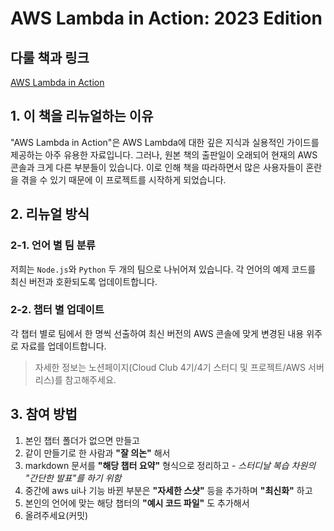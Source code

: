 # AWS Lambda in Action: 2023 Edition

## 다룰 책과 링크

[AWS Lambda in Action](https://www.yes24.com/Product/Goods/57735827)

## 1. 이 책을 리뉴얼하는 이유

"AWS Lambda in Action"은 AWS Lambda에 대한 깊은 지식과 실용적인 가이드를 제공하는 아주 유용한 자료입니다. 그러나, 원본 책의 출판일이 오래되어 현재의 AWS 콘솔과 크게 다른 부분들이 있습니다. 이로 인해 책을 따라하면서 많은 사용자들이 혼란을 겪을 수 있기 때문에 이 프로젝트를 시작하게 되었습니다.

## 2. 리뉴얼 방식

### 2-1. 언어 별 팀 분류

저희는 `Node.js`와 `Python` 두 개의 팀으로 나뉘어져 있습니다. 각 언어의 예제 코드를 최신 버전과 호환되도록 업데이트합니다.

### 2-2. 챕터 별 업데이트

각 챕터 별로 팀에서 한 명씩 선출하여 최신 버전의 AWS 콘솔에 맞게 변경된 내용 위주로 자료를 업데이트합니다.

> 자세한 정보는 노션페이지(Cloud Club 4기/4기 스터디 및 프로젝트/AWS 서버리스)를 참고해주세요.

## 3. 참여 방법
1. 본인 챕터 폴더가 없으면 만들고
2. 같이 만들기로 한 사람과 __"잘 의논"__ 해서
3. markdown 문서를 __"해당 챕터 요약"__ 형식으로 정리하고 - *스터디날 복습 차원의 "간단한 발표"를 하기 위함*
4. 중간에 aws ui나 기능 바뀐 부분은 __"자세한 스샷"__ 등을 추가하며 __"최신화"__ 하고
5. 본인의 언어에 맞는 해당 챕터의 __"예시 코드 파일"__ 도 추가해서
6. 올려주세요(커밋)
